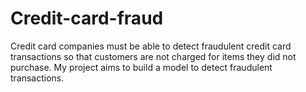 # Credit-card-fraud


Credit card companies must be able to detect fraudulent credit card transactions so that customers are not charged for items they did not purchase. My project aims to build a model to detect fraudulent transactions.
